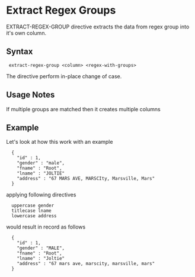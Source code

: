 # Extract Regex Groups

EXTRACT-REGEX-GROUP directive extracts the data from regex group into it's own column.
## Syntax

```
 extract-regex-group <column> <regex-with-groups>
```

The directive perform in-place change of case.

## Usage Notes

If multiple groups
are matched then it creates multiple columns


## Example

Let's look at how this work with an example

```
  {
    "id" : 1,
    "gender" : "male",
    "fname" : "Root",
    "lname" : "JOLTIE"
    "address" : "67 MARS AVE, MARSCIty, Marsville, Mars"
  }
```

applying following directives

```
  uppercase gender
  titlecase lname
  lowercase address
```

would result in record as follows

```
  {
    "id" : 1,
    "gender" : "MALE",
    "fname" : "Root",
    "lname" : "Joltie"
    "address" : "67 mars ave, marscity, marsville, mars"
  }
```


